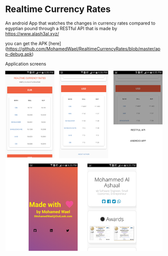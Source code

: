 # Realtime Currency Rates
An android App that watches the changes in currency rates compared to egyptian pound through a RESTful API that is made by https://www.alash3al.xyz/

you can get the APK [here] (https://github.com/MohamedWael/RealtimeCurrencyRates/blob/master/app-debug.apk)

Application screens

![screens](https://github.com/MohamedWael/RealtimeCurrencyRates/blob/master/screens%20of%20the%20application.png)
